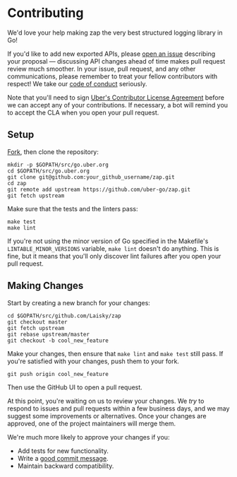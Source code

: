 # Contributing

We'd love your help making zap the very best structured logging library in Go!

If you'd like to add new exported APIs, please [open an issue][open-issue]
describing your proposal &mdash; discussing API changes ahead of time makes
pull request review much smoother. In your issue, pull request, and any other
communications, please remember to treat your fellow contributors with
respect! We take our [code of conduct](CODE_OF_CONDUCT.md) seriously.

Note that you'll need to sign [Uber's Contributor License Agreement][cla]
before we can accept any of your contributions. If necessary, a bot will remind
you to accept the CLA when you open your pull request.

## Setup

[Fork][fork], then clone the repository:

```
mkdir -p $GOPATH/src/go.uber.org
cd $GOPATH/src/go.uber.org
git clone git@github.com:your_github_username/zap.git
cd zap
git remote add upstream https://github.com/uber-go/zap.git
git fetch upstream
```

Make sure that the tests and the linters pass:

```
make test
make lint
```

If you're not using the minor version of Go specified in the Makefile's
`LINTABLE_MINOR_VERSIONS` variable, `make lint` doesn't do anything. This is
fine, but it means that you'll only discover lint failures after you open your
pull request.

## Making Changes

Start by creating a new branch for your changes:

```
cd $GOPATH/src/github.com/Laisky/zap
git checkout master
git fetch upstream
git rebase upstream/master
git checkout -b cool_new_feature
```

Make your changes, then ensure that `make lint` and `make test` still pass. If
you're satisfied with your changes, push them to your fork.

```
git push origin cool_new_feature
```

Then use the GitHub UI to open a pull request.

At this point, you're waiting on us to review your changes. We *try* to respond
to issues and pull requests within a few business days, and we may suggest some
improvements or alternatives. Once your changes are approved, one of the
project maintainers will merge them.

We're much more likely to approve your changes if you:

* Add tests for new functionality.
* Write a [good commit message][commit-message].
* Maintain backward compatibility.

[fork]: https://github.com/uber-go/zap/fork
[open-issue]: https://github.com/uber-go/zap/issues/new
[cla]: https://cla-assistant.io/uber-go/zap
[commit-message]: http://tbaggery.com/2008/04/19/a-note-about-git-commit-messages.html
